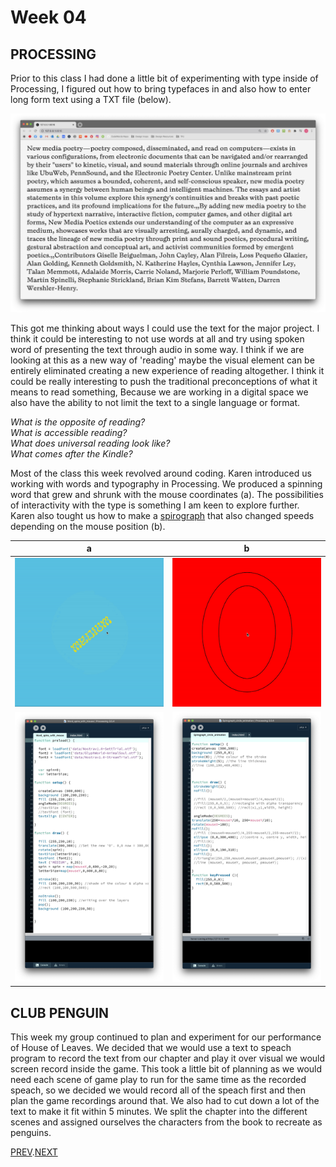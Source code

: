 # Week 04

## PROCESSING
Prior to this class I had done a little bit of experimenting with type inside of Processing, I figured out how to bring typefaces in and also how to enter long form text using a TXT file (below).

![](long_form_text.jpg)

This got me thinking about ways I could use the text for the major project. I think it could be interesting to not use words at all and try using spoken word of presenting the text through audio in some way. I think if we are looking at this as a new way of 'reading' maybe the visual element can be entirely eliminated creating a new experience of reading altogether. I think it could be really interesting to push the traditional preconceptions of what it means to read something, Because we are working in a digital space we also have the ability to not limit the text to a single language or format.

*What is the opposite of reading?*  
*What is accessible reading?*  
*What does universal reading look like?*  
*What comes after the Kindle?*  

Most of the class this week revolved around coding. Karen introduced us working with words and typography in Processing.
We produced a spinning word that grew and shrunk with the mouse coordinates (a). The possibilities of interactivity with the type is something I am keen to explore further.
Karen also tought us how to make a [spirograph](https://en.wikipedia.org/wiki/Spirograph) that also changed speeds depending on the mouse position (b).
  
   a  |  b 
:-------------------------:|:-------------------------:
![](words_spin.gif)       |  ![](spirograph.gif) 
![](words_spin_code.jpg)       | ![](spirograph_code.jpg)   
  
## CLUB PENGUIN
This week my group continued to plan and experiment for our performance of House of Leaves.
We decided that we would use a text to speach program to record the text from our chapter and play it over visual we would screen record inside the game. This took a little bit of planning as we would need each scene of game play to run for the same time as the recorded speach, so we decided we would record all of the speach first and then plan the game recordings around that. We also had to cut down a lot of the text to make it fit within 5 minutes.
We split the chapter into the different scenes and assigned ourselves the characters from the book to recreate as penguins.

[PREV](https://github.com/HamishPayne/CODE-WORDS/edit/master/Classroom/Week-03).[NEXT](https://github.com/HamishPayne/CODE-WORDS/edit/master/Classroom/Week-05)
